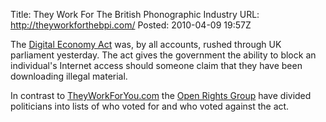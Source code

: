 Title: They Work For The British Phonographic Industry
URL: http://theyworkforthebpi.com/
Posted: 2010-04-09 19:57Z

The [Digital Economy Act][dea] was, by all accounts, rushed through UK parliament yesterday. The act gives the government the ability to block an individual's Internet access should someone claim that they have been downloading illegal material.

In contrast to [TheyWorkForYou.com][twfy] the [Open Rights Group][org] have divided politicians into lists of who voted for and who voted against the act.

  [dea]: http://en.wikipedia.org/wiki/Digital_Economy_Act_2010
  [twfy]: http://www.theyworkforyou.com/
  [org]: http://www.openrightsgroup.org/